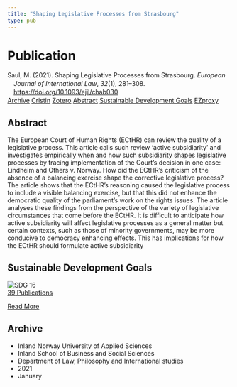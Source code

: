 ```yaml
---
title: "Shaping Legislative Processes from Strasbourg"
type: pub
---
```

<h1>Publication</h1>
<article id="csl-bib-container-354KMSRV" class="csl-bib-container">
  <div class="csl-bib-body" style="line-height: 1.35; padding-left: 1em; text-indent:-1em;">
  <div class="csl-entry">Saul, M. (2021). Shaping Legislative Processes from Strasbourg. <i>European Journal of International Law</i>, <i>32</i>(1), 281&#x2013;308. <a href="https://doi.org/10.1093/ejil/chab030">https://doi.org/10.1093/ejil/chab030</a></div>
</div>
  <div class="csl-bib-buttons">
    <a href="#taxonomy-article-354KMSRV" class="csl-bib-button">Archive</a>
    <a href="https://app.cristin.no/results/show.jsf?id=1873750" alt="Cristin URL" class="csl-bib-button">Cristin</a>
    <a href="http://zotero.org/groups/5022929/items/354KMSRV" alt="Zotero URL" class="csl-bib-button">Zotero</a>
    <a href="#abstract-article-354KMSRV" class="csl-bib-button">Abstract</a>
    <a href="#sdg-article-354KMSRV" class="csl-bib-button">Sustainable Development Goals</a>
    <a href="http://ezproxy.inn.no/login?url=https://doi.org/10.1093/ejil/chab030" class="csl-bib-button">EZproxy</a>
  </div>
  <div id="csl-bib-meta-container-354KMSRV"></div>
</article>
<div id="csl-bib-meta-354KMSRV" class="csl-bib-meta">
  <article id="abstract-article-354KMSRV" class="abstract-article">
    <h1>Abstract</h1>
    The European Court of Human Rights (ECtHR) can review the quality of a legislative process. This article calls such review ‘active subsidiarity’ and investigates empirically when and how such subsidiarity shapes legislative processes by tracing implementation of the Court’s decision in one case: Lindheim and Others v. Norway. How did the ECtHR’s criticism of the absence of a balancing exercise shape the corrective legislative process? The article shows 
that the ECtHR’s reasoning caused the legislative process to include a visible balancing exercise, but that this did not enhance the democratic quality of the parliament’s work on the rights issues. The article analyses these findings from the perspective of the variety of legislative circumstances that come before the ECtHR. It is difficult to anticipate how active subsidiarity will affect legislative processes as a general matter but certain contexts, such as those of minority governments, may be more conducive to democracy enhancing effects. This 
has implications for how the ECtHR should formulate active subsidiarity
  </article>
  <article id="sdg-article-354KMSRV" class="sdg-article">
    <h1>Sustainable Development Goals</h1>
    <div class="sdg-container"><div id="sdg16" class="sdg">
<img src="{{< params subfolder >}}images/sdg/sdg16_en.png" class="image" alt="SDG 16">
<div class="sdg-overlay">
<a href="{{< params subfolder >}}en/archive/?sdg=16#archive" class="sdg-publication-count"><span>39</span> Publications</a>
<p><a href="https://sdgs.un.org/goals/goal16" class="sdg-read-more">Read More</a></p>
</div>
</div></div>
  </article>
  <article id="taxonomy-article-354KMSRV" class="taxonomy-article">
    <h1>Archive</h1>
    <ul>
      <li>Inland Norway University of Applied Sciences</li>
      <li>Inland School of Business and Social Sciences</li>
      <li>Department of Law, Philosophy and International studies</li>
      <li>2021</li>
      <li>January</li>
    </ul>
  </article>
</div>
